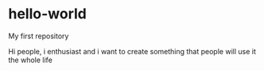 # hello-world
My first repository

Hi people, i enthusiast and i want to create something that people will use it the whole life
